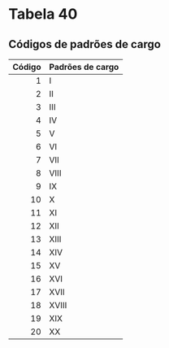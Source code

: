 # Tabela 40
## Códigos de padrões de cargo

 | Código | Padrões de cargo |
 | -----: | :--------------- |
 | 1      | I                |
 | 2      | II               |
 | 3      | III              |
 | 4      | IV               |
 | 5      | V                |
 | 6      | VI               |
 | 7      | VII              |
 | 8      | VIII             |
 | 9      | IX               |
 | 10     | X                |
 | 11     | XI               |
 | 12     | XII              |
 | 13     | XIII             |
 | 14     | XIV              |
 | 15     | XV               |
 | 16     | XVI              |
 | 17     | XVII             |
 | 18     | XVIII            |
 | 19     | XIX              |
 | 20     | XX               |
